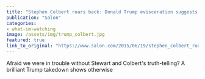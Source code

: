 ```yaml
---
title: "Stephen Colbert roars back: Donald Trump evisceration suggests GOP clown car in for a world of hurt"
publication: "Salon"
categories: 
- what-im-watching
image: /assets/img/trump_colbert.jpg
featured: true
link_to_original: "https://www.salon.com/2015/06/19/stephen_colbert_roars_back_donald_trump_evisceration_suggests_gop_clown_car_in_for_a_world_of_hurt/"
---
```

Afraid we were in trouble without Stewart and Colbert's truth-telling? A brilliant Trump takedown shows otherwise